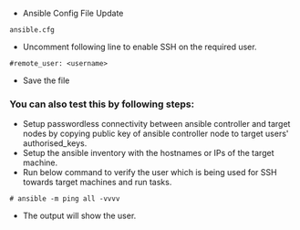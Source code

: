 - Ansible Config File Update
```
ansible.cfg
```

- Uncomment following line to enable SSH on the required user.
```
#remote_user: <username>
```

- Save the file

### You can also test this by following steps:
- Setup passwordless connectivity between ansible controller and target nodes by copying public key of ansible controller node to target users' authorised_keys.
- Setup the ansible inventory with the hostnames or IPs of the target machine.
- Run below command to verify the user which is being used for SSH towards target machines and run tasks.

```
# ansible -m ping all -vvvv
```

- The output will show the user.
